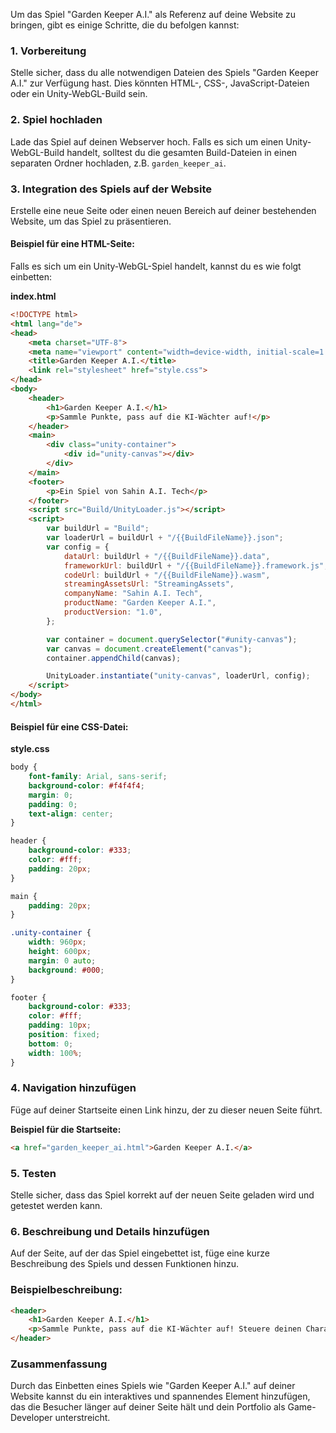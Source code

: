 Um das Spiel "Garden Keeper A.I." als Referenz auf deine Website zu bringen, gibt es einige Schritte, die du befolgen kannst:

### 1. Vorbereitung
Stelle sicher, dass du alle notwendigen Dateien des Spiels "Garden Keeper A.I." zur Verfügung hast. Dies könnten HTML-, CSS-, JavaScript-Dateien oder ein Unity-WebGL-Build sein.

### 2. Spiel hochladen
Lade das Spiel auf deinen Webserver hoch. Falls es sich um einen Unity-WebGL-Build handelt, solltest du die gesamten Build-Dateien in einen separaten Ordner hochladen, z.B. `garden_keeper_ai`.

### 3. Integration des Spiels auf der Website
Erstelle eine neue Seite oder einen neuen Bereich auf deiner bestehenden Website, um das Spiel zu präsentieren.

#### Beispiel für eine HTML-Seite:
Falls es sich um ein Unity-WebGL-Spiel handelt, kannst du es wie folgt einbetten:

**index.html**
```html
<!DOCTYPE html>
<html lang="de">
<head>
    <meta charset="UTF-8">
    <meta name="viewport" content="width=device-width, initial-scale=1.0">
    <title>Garden Keeper A.I.</title>
    <link rel="stylesheet" href="style.css">
</head>
<body>
    <header>
        <h1>Garden Keeper A.I.</h1>
        <p>Sammle Punkte, pass auf die KI-Wächter auf!</p>
    </header>
    <main>
        <div class="unity-container">
            <div id="unity-canvas"></div>
        </div>
    </main>
    <footer>
        <p>Ein Spiel von Sahin A.I. Tech</p>
    </footer>
    <script src="Build/UnityLoader.js"></script>
    <script>
        var buildUrl = "Build";
        var loaderUrl = buildUrl + "/{{BuildFileName}}.json";
        var config = {
            dataUrl: buildUrl + "/{{BuildFileName}}.data",
            frameworkUrl: buildUrl + "/{{BuildFileName}}.framework.js",
            codeUrl: buildUrl + "/{{BuildFileName}}.wasm",
            streamingAssetsUrl: "StreamingAssets",
            companyName: "Sahin A.I. Tech",
            productName: "Garden Keeper A.I.",
            productVersion: "1.0",
        };

        var container = document.querySelector("#unity-canvas");
        var canvas = document.createElement("canvas");
        container.appendChild(canvas);

        UnityLoader.instantiate("unity-canvas", loaderUrl, config);
    </script>
</body>
</html>
```

#### Beispiel für eine CSS-Datei:
**style.css**
```css
body {
    font-family: Arial, sans-serif;
    background-color: #f4f4f4;
    margin: 0;
    padding: 0;
    text-align: center;
}

header {
    background-color: #333;
    color: #fff;
    padding: 20px;
}

main {
    padding: 20px;
}

.unity-container {
    width: 960px;
    height: 600px;
    margin: 0 auto;
    background: #000;
}

footer {
    background-color: #333;
    color: #fff;
    padding: 10px;
    position: fixed;
    bottom: 0;
    width: 100%;
}
```

### 4. Navigation hinzufügen
Füge auf deiner Startseite einen Link hinzu, der zu dieser neuen Seite führt.

**Beispiel für die Startseite:**
```html
<a href="garden_keeper_ai.html">Garden Keeper A.I.</a>
```

### 5. Testen
Stelle sicher, dass das Spiel korrekt auf der neuen Seite geladen wird und getestet werden kann.

### 6. Beschreibung und Details hinzufügen
Auf der Seite, auf der das Spiel eingebettet ist, füge eine kurze Beschreibung des Spiels und dessen Funktionen hinzu.

### Beispielbeschreibung:
```html
<header>
    <h1>Garden Keeper A.I.</h1>
    <p>Sammle Punkte, pass auf die KI-Wächter auf! Steuere deinen Charakter durch den Garten, sammle alle Gegenstände ein und weiche den KI-Wächtern aus. Ein spannendes Spiel von Sahin A.I. Tech.</p>
</header>
```

### Zusammenfassung
Durch das Einbetten eines Spiels wie "Garden Keeper A.I." auf deiner Website kannst du ein interaktives und spannendes Element hinzufügen, das die Besucher länger auf deiner Seite hält und dein Portfolio als Game-Developer unterstreicht.
